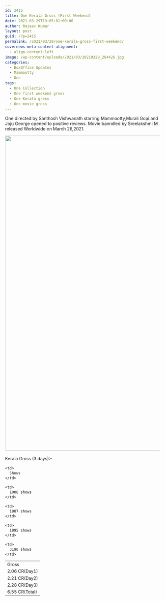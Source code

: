 ```yaml
---
id: 2415
title: One Kerala Gross (First Weekend)
date: 2021-03-29T13:05:01+00:00
author: Rajeev Kumar
layout: post
guid: /?p=2415
permalink: /2021/03/29/one-kerala-gross-first-weekend/
covernews-meta-content-alignment:
  - align-content-left
image: /wp-content/uploads/2021/03/20210328_204426.jpg
categories:
  - BoxOffice Updates
  - Mammootty
  - One
tags:
  - One Collection
  - One first weekend gross
  - One Kerala gross
  - One movie gross
---
```

One directed by Santhosh Vishwanath starring Mammootty,Murali Gopi and Joju George opened to positive reviews. Movie banrolled by Sreelakshmi M released Worldwide on March 26,2021. 

<img loading="lazy" width="701" height="1024" src="/wp-content/uploads/2021/03/FB_IMG_1616953118039-701x1024.jpg" alt="" class="wp-image-2417" srcset="/wp-content/uploads/2021/03/FB_IMG_1616953118039-701x1024.jpg 701w, /wp-content/uploads/2021/03/FB_IMG_1616953118039-205x300.jpg 205w, /wp-content/uploads/2021/03/FB_IMG_1616953118039-768x1122.jpg 768w, /wp-content/uploads/2021/03/FB_IMG_1616953118039.jpg 876w" sizes="(max-width: 701px) 100vw, 701px" />  

Kerala Gross (3 days):-

<table>
  <tr>
    <td>
      Gross
    </td>
    
    <td>
      Shows
    </td>
  </tr>
  
  <tr>
    <td>
      2.06 CR(Day1)
    </td>
    
    <td>
      1008 shows
    </td>
  </tr>
  
  <tr>
    <td>
      2.21 CR(Day2)
    </td>
    
    <td>
      1087 shows
    </td>
  </tr>
  
  <tr>
    <td>
      2.28 CR(Day3)
    </td>
    
    <td>
      1095 shows
    </td>
  </tr>
  
  <tr>
    <td>
      6.55 CR(Total)
    </td>
    
    <td>
      3190 shows
    </td>
  </tr>
</table>